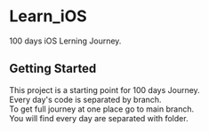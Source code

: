 # Learn_iOS

100 days iOS Lerning Journey.

## Getting Started

This project is a starting point for 100 days Journey.</br>
Every day's code is separated by branch.</br>
To get full journey at one place go to main branch.</br>
You will find every day are separated with folder.
